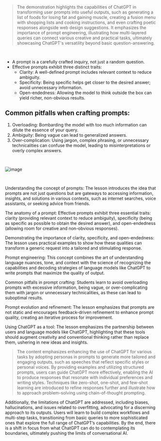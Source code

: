 > The demonstration highlights the capabilities of ChatGPT in transforming user prompts into useful outputs, such as generating a list of foods for losing fat and gaining muscle, creating a fusion menu with shopping lists and cooking instructions, and even crafting poetic responses alongside web design suggestions. It emphasizes the importance of prompt engineering, illustrating how multi-layered queries can connect various creative and practical tasks, ultimately showcasing ChatGPT's versatility beyond basic question-answering. 

<br>

- A prompt is a carefully crafted inquiry, not just a random question.
- Effective prompts exhibit three distinct traits:
  - Clarity: A well-defined prompt includes relevant context to reduce ambiguity.
  - Specificity: Being specific helps get closer to the desired answer; avoid unnecessary information.
  - Open-endedness: Allowing the model to think outside the box can yield richer, non-obvious results.

## Common pitfalls when crafting prompts:

1. Overloading: Bombarding the model with too much information can dilute the essence of your query.
2. Ambiguity: Being vague can lead to generalized answers.
3. Over-complication: Using jargon, complex phrasing, or unnecessary technicalities can confuse the model, leading to misinterpretations or overly complex answers.


<br>


![image](https://github.com/user-attachments/assets/b6a3cecb-c2dc-4ccd-8e4c-3b8449633ff9)


<br>


Understanding the concept of prompts: The lesson introduces the idea that prompts are not just questions but are gateways to accessing information, insights, and solutions in various contexts, such as internet searches, voice assistants, or seeking advice from friends.

The anatomy of a prompt: Effective prompts exhibit three essential traits: clarity (providing relevant context to reduce ambiguity), specificity (being as specific as possible to obtain the desired answer), and open-endedness (allowing room for creative and non-obvious responses).

Demonstrating the importance of clarity, specificity, and open-endedness: The lesson uses practical examples to show how these qualities can transform a generic request into a tailored and stimulating response.

Prompt engineering: This concept combines the art of understanding language nuances, tone, and context with the science of recognizing the capabilities and decoding strategies of language models like ChatGPT to write prompts that maximize the quality of output.

Common pitfalls in prompt crafting: Students learn to avoid overloading prompts with excessive information, being vague, or over-complicating them with jargon or unnecessary technicalities, as these can lead to suboptimal results.

Prompt evolution and refinement: The lesson emphasizes that prompts are not static and encourages feedback-driven refinement to enhance prompt quality, creating an iterative process for improvement.

Using ChatGPT as a tool: The lesson emphasizes the partnership between users and language models like ChatGPT, highlighting that these tools should augment creativity and conventional thinking rather than replace them, ushering in new ideas and insights.




> The content emphasizes enhancing the use of ChatGPT for various tasks by adopting personas in prompts to generate more tailored and engaging outputs, such as speeches that reflect specific styles or personal voices. By providing examples and utilizing structured prompts, users can guide ChatGPT more effectively, enabling the AI to produce responses that resonate with individual preferences and writing styles. Techniques like zero-shot, one-shot, and few-shot learning are introduced to refine responses further and illustrate how to approach problem-solving using chain-of-thought prompting.

  Additionally, the limitations of ChatGPT are addressed, including biases, hallucinations, and issues related to overfitting, advocating for a discerning approach to its outputs. Users will learn to build complex workflows and multi-step tasks, transitioning from basic queries to more sophisticated ones that explore the full range of ChatGPT’s capabilities. By the end, there is a shift in focus from what ChatGPT can do to contemplating its boundaries, ultimately pushing the limits of conversational AI.
